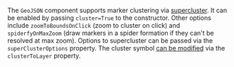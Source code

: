 The `GeoJSON` component supports marker clustering via [supercluster](https://github.com/mapbox/supercluster). It can be enabled by passing `cluster=True` to the constructor. Other options include `zoomToBoundsOnClick` (zoom to cluster on click) and `spiderfyOnMaxZoom` (draw markers in a spider formation if they can't be resolved at max zoom). Options to supercluster can be passed via the `superClusterOptions` property. The cluster symbol [can be modified](#scatter_us) via the `clusterToLayer` property.